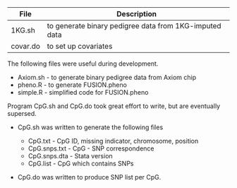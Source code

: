 **File** | **Description**
---------|------------
1KG.sh   | to generate binary pedigree data from 1KG-imputed data
covar.do | to set up covariates

The following files were useful during development.

* Axiom.sh - to generate binary pedigree data from Axiom chip
*  pheno.R - to generate FUSION.pheno
* simple.R - simplified code for FUSION.pheno

Program CpG.sh and CpG.do took great effort to write, but are eventually supersed.

* CpG.sh was written to generate the following files

  * CpG.txt - CpG ID, missing indicator, chromosome, position
  * CpG.snps.txt - CpG - SNP correspondence
  * CpG.snps.dta - Stata version
  * CpG.list - CpG which contains SNPs

* CpG.do was written to produce SNP list per CpG.
